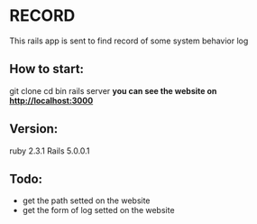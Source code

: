 # RECORD
This rails app is sent to find record of some system behavior log

## How to start:

git clone
cd bin
rails server
**you can see the website on [http://localhost:3000](localhost:3000)**

## Version:
ruby 2.3.1
Rails 5.0.0.1

## Todo:
- get the path setted on the website
- get the form of log setted on the website
